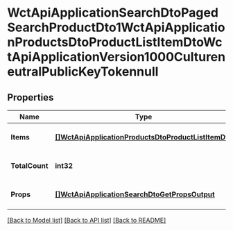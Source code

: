 # WctApiApplicationSearchDtoPagedSearchProductDto1WctApiApplicationProductsDtoProductListItemDtoWctApiApplicationVersion1000CultureneutralPublicKeyTokennull

## Properties
Name | Type | Description | Notes
------------ | ------------- | ------------- | -------------
**Items** | [**[]WctApiApplicationProductsDtoProductListItemDto**](WCT.Api.Application.Products.Dto.ProductListItemDto.md) |  | [optional] [default to null]
**TotalCount** | **int32** |  | [optional] [default to null]
**Props** | [**[]WctApiApplicationSearchDtoGetPropsOutput**](WCT.Api.Application.Search.Dto.GetPropsOutput.md) |  | [optional] [default to null]

[[Back to Model list]](../README.md#documentation-for-models) [[Back to API list]](../README.md#documentation-for-api-endpoints) [[Back to README]](../README.md)

